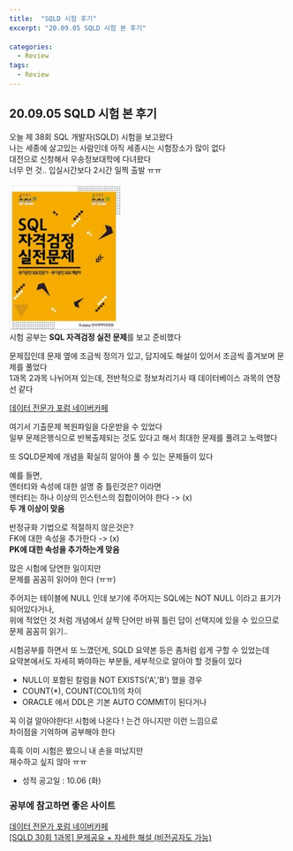```yaml
---
title:  "SQLD 시험 후기"
excerpt: "20.09.05 SQLD 시험 본 후기"

categories:
  - Review
tags:
  - Review
---
```

## 20.09.05 SQLD 시험 본 후기  
오늘 제 38회 SQL 개발자(SQLD) 시험을 보고왔다  
나는 세종에 살고있는 사람인데 아직 세종시는 시험장소가 많이 없다  
대전으로 신청해서 우송정보대학에 다녀왔다  
너무 먼 것.. 입실시간보다 2시간 일찍 출발 ㅠㅠ  


![sql 자격검정 실전문제](/assets/images/post/200905-1.JPG)  
시험 공부는 **SQL 자격검정 실전 문제**를 보고 준비했다  


문제집인데 문제 옆에 조금씩 정의가 있고, 답지에도 해설이 있어서 조금씩 흘겨보며 문제를 풀었다  
1과목 2과목 나뉘어져 있는데, 전반적으로 정보처리기사 때 데이터베이스 과목의 연장선 같다  

[데이터 전문가 포럼 네이버카페](https://cafe.naver.com/sqlpd)  


여기서 기출문제 복원파일을 다운받을 수 있었다  
일부 문제은행식으로 반복출제되는 것도 있다고 해서 최대한 문제를 풀려고 노력했다  


또 SQLD문제에 개념을 확실히 알아야 풀 수 있는 문제들이 있다  


예를 들면,  
엔터티와 속성에 대한 설명 중 틀린것은? 이라면  
엔터티는 하나 이상의 인스턴스의 집합이어야 한다 -> (x)  
**두 개 이상이 맞음**  

반정규화 기법으로 적절하지 않은것은?  
FK에 대한 속성을 추가한다 -> (x)  
**PK에 대한 속성을 추가하는게 맞음**  


많은 시험에 당연한 일이지만  
문제를 꼼꼼히 읽어야 한다 (ㅠㅠ)  

주어지는 테이블에 NULL 인데 보기에 주어지는 SQL에는 NOT NULL 이라고 표기가 되어있다거나,  
위에 적었던 것 처럼 개념에서 살짝 단어만 바꿔 틀린 답이 선택지에 있을 수 있으므로 문제 꼼꼼히 읽기..  


시험공부를 하면서 또 느꼈던게, SQLD 요약본 등은 좀처럼 쉽게 구할 수 있었는데  
요약본에서도 자세히 봐야하는 부분들, 세부적으로 알아야 할 것들이 있다    


* NULL이 포함된 칼럼을 NOT EXISTS('A','B') 했을 경우  
* COUNT(*), COUNT(COL1)의 차이  
* ORACLE 에서 DDL은 기본 AUTO COMMIT이 된다거나  


꼭 이걸 알아야한다! 시험에 나온다 ! 는건 아니지만 이런 느낌으로  
차이점을 기억하며 공부해야 한다  

흑흑 이미 시험은 봤으니 내 손을 떠났지만  
재수하고 싶지 않아 ㅠㅠ  


* 성적 공고일 : 10.06 (화)  


### 공부에 참고하면 좋은 사이트  
[데이터 전문가 포럼 네이버카페](https://cafe.naver.com/sqlpd)  
[[SQLD 30회 1과목] 문제공유 + 자세한 해설 (비전공자도 가능)](https://ori-gina-l.tistory.com/15?category=891355)  


